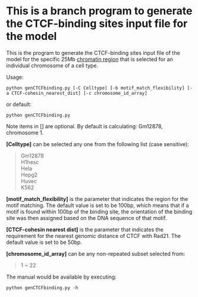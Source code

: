 # This is a branch program to generate the CTCF-binding sites input file for the model
This is the program to generate the CTCF-binding sites input file of the model for the specific 25Mb [chromatin region](../../../../src/chr_region.txt) that is selected for an individual chromosome of a cell type. 

Usage:

```
python genCTCFbinding.py [-C Celltype] [-b motif_match_flexibility] [-a CTCF-cohesin_nearest_dist] [-c chromosome_id_array]
```
or default:
```
python genCTCFbinding.py
```
Note items in [] are optional. By default is calculating: Gm12878, chromosome 1.  

**[Celltype]** can be selected any one from the following list (case sensitive):
>Gm12878  
>H1hesc  
>Hela  
>Hepg2  
>Huvec  
>K562

**[motif_match_flexibility]** is the parameter that indicates the region for the motif matching. The default value is set to be 100bp, which means that if a motif is found within 100bp of the binding site, the orientation of the binding site was then assigned based on the DNA sequence of that motif.  

**[CTCF-cohesin nearest dist]** is the parameter that indicates the requirement for the nearest genomic distance of CTCF with Rad21. The default value is set to be 50bp.  

**[chromosome_id_array]** can be any non-repeated subset selected from:
>1 ~ 22

The manual would be available by executing:
```
python genCTCFbinding.py -h
```
